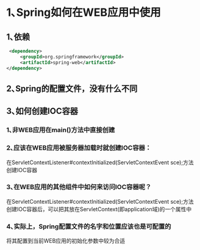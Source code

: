 # 1､Spring如何在WEB应用中使用

## 1､依赖

```xml
 <dependency>
     <groupId>org.springframework</groupId>
     <artifactId>spring-web</artifactId>
</dependency>
```

## 2､Spring的配置文件，没有什么不同

## 3､如何创建IOC容器

### 1､非WEB应用在main()方法中直接创建

### 2､应该在WEB应用被服务器加载时就创建IOC容器：

在ServletContextListener#contextInitialized(ServletContextEvent sce);方法创建IOC容器

### 3､在WEB应用的其他组件中如何来访问IOC容器呢？

在ServletContextListener#contextInitialized(ServletContextEvent sce);方法创建IOC容器后，可以把其放在ServletContext(即application域)的一个属性中

### 4､实际上，Spring配置文件的名字和位置应该也是可配置的

将其配置到当前WEB应用的初始化参数中较为合适







